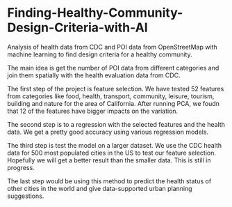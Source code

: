 # Finding-Healthy-Community-Design-Criteria-with-AI
Analysis of health data from CDC and POI data from OpenStreetMap with machine learning to find design criteria for a healthy community.

The main idea is get the number of POI data from different categories and join them spatially with the health evaluation data from CDC. 

The first step of the project is feature selection. We have tested 52 features from categories like food, health, transport, community, leisure, tourism, building and nature for the area of California. After running PCA, we foudn that 12 of the features have bigger impacts on the variation. 

The second step is to a regression with the selected features and the health data. We get a pretty good accuracy using various regression models. 

The third step is test the model on a larger dataset. We use the CDC health data for 500 most populated cities in the US to test our feature selection. Hopefully we will get a better result than the smaller data. This is still in progress.

The last step would be using this method to predict the health status of other cities in the world and give data-supported urban planning suggestions. 
